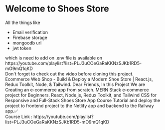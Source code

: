 # Welcome to Shoes Store
All the things like
- Email verification
- Firebase storage
- mongoodb url
- jwt token
<div></div>
which is need to add on .env file is available on https://youtube.com/playlist?list=PLJ3uCOeGaRaKKNzSJKb1RD5-mO9mQ1qKD
<div></div>
Don't forget to check out the video before cloning this project.
<div></div>
Ecommerce Web Shop - Build & Deploy a Modern Shoe Store | React.js, Redux Toolkit, Node, & Tailwind.
Dear Friends, In this Project We are Creating an e-commerce app from scratch. MERN Stack e-commerce project for Beginners. React, Node.js, Redux Toolkit, and Tailwind CSS for Responsive and  Full-Stack Shoes Store App Course Tutorial and deploy the project to frontend project to the Netlify app and backend to the Railway app.✅
<div></div>
Course Link : https://youtube.com/playlist?list=PLJ3uCOeGaRaKKNzSJKb1RD5-mO9mQ1qKD
